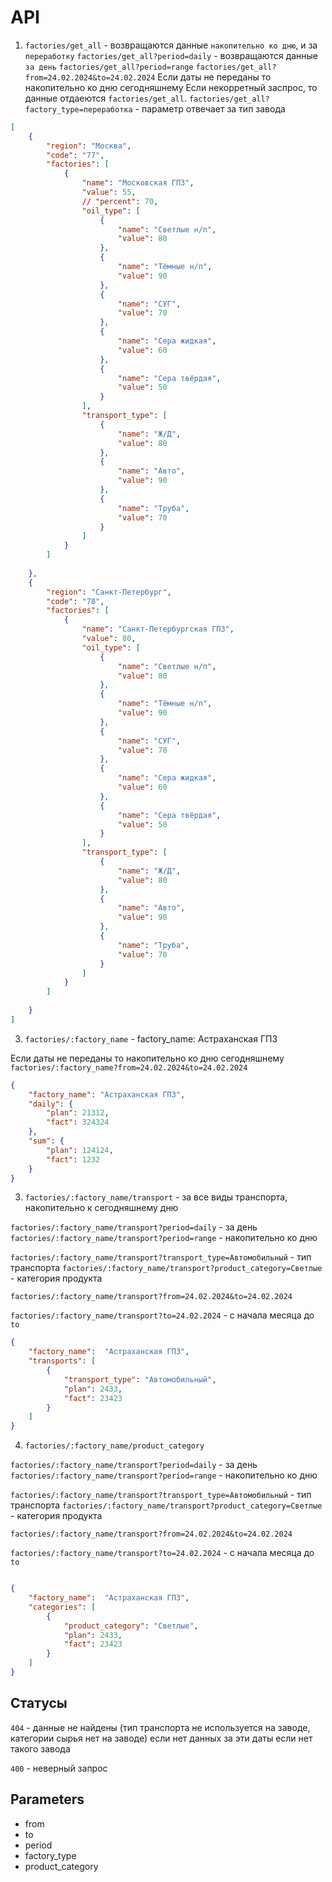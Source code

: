 # API
1) `factories/get_all` - возвращаются данные `накопительно ко дню`, и за `переработку`
`factories/get_all?period=daily` - возвращаются данные `за день`
`factories/get_all?period=range`
`factories/get_all?from=24.02.2024&to=24.02.2024` 
Если даты не переданы то накопительно ко дню сегодняшнему
Если некорретный заспрос, то данные отдаеются `factories/get_all`.
`factories/get_all?factory_type=переработка` - параметр отвечает за тип завода

```json
[
    {
        "region": "Москва",
        "code": "77",
        "factories": [
            {
                "name": "Московская ГПЗ",
                "value": 55,
                // "percent": 70,
                "oil_type": [
                    {
                        "name": "Светлые н/п",
                        "value": 80
                    },
                    {
                        "name": "Тёмные н/п",
                        "value": 90
                    },
                    {
                        "name": "СУГ",
                        "value": 70
                    },
                    {
                        "name": "Сера жидкая",
                        "value": 60
                    },
                    {
                        "name": "Сера твёрдая",
                        "value": 50
                    }
                ],
                "transport_type": [
                    {
                        "name": "Ж/Д",
                        "value": 80
                    },
                    {
                        "name": "Авто",
                        "value": 90
                    },
                    {
                        "name": "Труба",
                        "value": 70
                    }
                ]
            }
        ]
        
    },
    {
        "region": "Санкт-Петербург",
        "code": "78",
        "factories": [
            {
                "name": "Санкт-Петербургская ГПЗ",
                "value": 80,
                "oil_type": [
                    {
                        "name": "Светлые н/п",
                        "value": 80
                    },
                    {
                        "name": "Тёмные н/п",
                        "value": 90
                    },
                    {
                        "name": "СУГ",
                        "value": 70
                    },
                    {
                        "name": "Сера жидкая",
                        "value": 60
                    },
                    {
                        "name": "Сера твёрдая",
                        "value": 50
                    }
                ],
                "transport_type": [
                    {
                        "name": "Ж/Д",
                        "value": 80
                    },
                    {
                        "name": "Авто",
                        "value": 90
                    },
                    {
                        "name": "Труба",
                        "value": 70
                    }
                ]
            }
        ]
        
    }
]
```


3)  `factories/:factory_name` - factory_name: Астраханская ГПЗ

Если даты не переданы то накопительно ко дню сегодняшнему
`factories/:factory_name?from=24.02.2024&to=24.02.2024` 

```json
{
    "factory_name": "Астраханская ГПЗ",
    "daily": {
        "plan": 21312,
        "fact": 324324
    },
    "sum": {
        "plan": 124124,
        "fact": 1232
    }
}
```

3) `factories/:factory_name/transport` - за все виды транспорта, накопительно к сегодняшнему дню

`factories/:factory_name/transport?period=daily` - за день
`factories/:factory_name/transport?period=range` - накопительно ко дню

`factories/:factory_name/transport?transport_type=Автомобильный` - тип транспорта 
`factories/:factory_name/transport?product_category=Светлые` - категория продукта 

`factories/:factory_name/transport?from=24.02.2024&to=24.02.2024` 

`factories/:factory_name/transport?to=24.02.2024` - с начала месяца до `to`

```json
{
    "factory_name":  "Астраханская ГПЗ",
    "transports": [
        {
            "transport_type": "Автомобильный",
            "plan": 2433,
            "fact": 23423 
        }
    ]
}
```
4) `factories/:factory_name/product_category`

`factories/:factory_name/transport?period=daily` - за день
`factories/:factory_name/transport?period=range` - накопительно ко дню

`factories/:factory_name/transport?transport_type=Автомобильный` - тип транспорта 
`factories/:factory_name/transport?product_category=Светлые` - категория продукта 

`factories/:factory_name/transport?from=24.02.2024&to=24.02.2024` 

`factories/:factory_name/transport?to=24.02.2024` - с начала месяца до `to`


```json

{
    "factory_name":  "Астраханская ГПЗ",
    "categories": [
        {
            "product_category": "Светлые",
            "plan": 2433,
            "fact": 23423 
        }
    ]
}
```

## Статусы 

`404` - данные не найдены (тип транспорта не используется на заводе, категории сырья нет на заводе) 
если нет данных за эти даты 
если нет такого завода

`400` - неверный запрос

## Parameters

- from
- to
- period
- factory_type
- product_category
